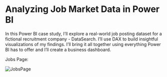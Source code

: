 # Analyzing Job Market Data in Power BI

In this Power BI case study, I’ll explore a real-world job posting dataset for a fictional recruitment company - DataSearch. I’ll use DAX to build insightful visualizations of my findings. I’ll bring it all together using everything Power BI has to offer and I’ll create a business dashboard.

Jobs Page:

![JobsPage](https://user-images.githubusercontent.com/90547920/217186617-6b2ced6f-8bf4-4338-837e-e1bfcf5a864a.PNG)
